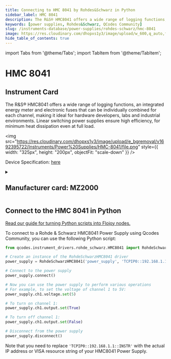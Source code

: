```yaml
---
title: Connecting to HMC 8041 by Rohdes&Schwarz in Python
sidebar_label: HMC 8041
description: The R&S® HMC8041 offers a wide range of logging functions, an integrated energy meter and electronic fuses that can be individually combined for each channel, making it ideal for hardware developers, labs and industrial environments. Linear switching power supplies ensure high efficiency, for minimum heat dissipation even at full load.
keywords: [power supplies, Rohdes&Schwarz, QCodes Community]
slug: /instruments-database/power-supplies/rohdes-schwarz/hmc-8041
image: https://res.cloudinary.com/dhopxs1y3/image/upload/w_600,q_auto,f_auto/e_bgremoval/v1692395722/Instruments/Power%20Supplies/HMC-8041/file.jpg
hide_table_of_contents: true
---
```


import Tabs from '@theme/Tabs';
import TabItem from '@theme/TabItem';

# HMC 8041

## Instrument Card

<div className="flex">

<div>

The R&S® HMC8041 offers a wide range of logging functions, an integrated energy meter and electronic fuses that can be individually combined for each channel, making it ideal for hardware developers, labs and industrial environments. Linear switching power supplies ensure high efficiency, for minimum heat dissipation even at full load.

</div>

<img src="https://res.cloudinary.com/dhopxs1y3/image/upload/e_bgremoval/v1692395722/Instruments/Power%20Supplies/HMC-8041/file.png" style={{ width: "325px", height: "200px", objectFit: "scale-down" }} />

</div>

<div className="flex text-center">

<p>Device Specification: <a target="\_blank" href="https://www.batronix.com/pdf/Rohde-Schwarz/HMC804X/HMC804X_Datasheet_DE.pdf">here</a></p>

</div>

<details style={{ marginTop: "15px"}}>
<summary><h2>Manufacturer card: MZ2000</h2></summary>

<img src="https://res.cloudinary.com/dhopxs1y3/image/upload/v1692806194/Instruments/Vendor%20Logos/RohdeSchwarz.png" style={{ width: "100%", height: "170px",objectFit: "scale-down" }} />

Rohde & Schwarz GmbH & Co KG is an international electronics group specializing in the fields of electronic test equipment, broadcast & media, cybersecurity, radiomonitoring and radiolocation, and radiocommunication.

<ul>
  <li>Headquarters: Munich, Germany</li>
  <li>Yearly Revenue (millions, USD): 2500.0</li>
  <li>Vendor Website: <a href="https://www.rohde-schwarz.com/ca/home_48230.html">here</a></li>
</ul>
</details>

## Connect to the HMC 8041 in Python

[Read our guide for turning Python scripts into Flojoy nodes.](https://docs.flojoy.ai/custom-nodes/creating-custom-node/)
<Tabs>

<TabItem value="Flojoy" label="Flojoy" className="flojoy-instrument-tabs">

<NodeCardCollection category='WIDGET2000' manufacturer='MZ2000'></NodeCardCollection>

</TabItem>
<TabItem value="QCodes Community" label="QCodes Community">

To connect to a Rohde & Schwarz HMC8041 Power Supply using Qcodes Community, you can use the following Python script:

```python
from qcodes.instrument_drivers.rohde_schwarz.HMC8041 import RohdeSchwarzHMC8041

# Create an instance of the RohdeSchwarzHMC8041 driver
power_supply = RohdeSchwarzHMC8041('power_supply', 'TCPIP0::192.168.1.1::INSTR')

# Connect to the power supply
power_supply.connect()

# Now you can use the power supply to perform various operations
# For example, to set the voltage of channel 1 to 5V:
power_supply.ch1.voltage.set(5)

# To turn on channel 1:
power_supply.ch1.output.set(True)

# To turn off channel 1:
power_supply.ch1.output.set(False)

# Disconnect from the power supply
power_supply.disconnect()
```

Note that you need to replace `'TCPIP0::192.168.1.1::INSTR'` with the actual IP address or VISA resource string of your HMC8041 Power Supply.

</TabItem>
</Tabs>